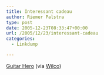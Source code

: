 ```yaml
---
title: Interessant cadeau
author: Riemer Palstra
type: post
date: 2005-12-23T08:33:47+00:00
url: /2005/12/23/interessant-cadeau
categories:
  - Linkdump

---
```

[Guitar Hero][1] (via [Wilco][2])

 [1]: http://www.guitarherogame.com/
 [2]: http://www.northernlake.com/?p=54